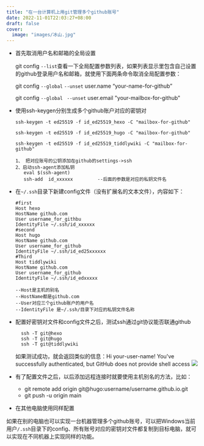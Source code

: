 ```yaml
---
title: "在一台计算机上用git管理多个github账号"
date: 2022-11-01T22:03:27+08:00
draft: false
cover: 
  image: "images/冰山.jpg"
---
```


* 首先取消用户名和邮箱的全局设置

  git config `--list`查看一下全局配置参数列表，如果列表显示里包含自己设置的github登录用户名和邮箱，就使用下面两条命令取消全局配置参数：

  git config `--global` `--unset` user.name “your-name-for-github”

  git config `--global ` `--unset` user.email  "your-mailbox-for-github"
  
* 使用ssh-keygen分别生成多个github账户对应的密钥对

  `ssh-keygen -t ed25519 -f id_ed25519_hexo -C "mailbox-for-github"`

  `ssh-keygen -t ed25519 -f id_ed25519_hugo -C "mailbox-for-github"`

  `ssh-keygen -t ed25519 -f id_ed25519_tiddlywiki -C "mailbox-for-github"`

  ~~~
  1、 把对应账号的公钥添加在github的settings->ssh
  2、启动ssh-agent添加私钥
     eval $(ssh-agent)
     ssh-add  id_xxxxxx         --后面的参数是对应的私钥文件名
  ~~~

* 在`~/.ssh`目录下新建config文件（没有扩展名的文本文件），内容如下：
  ~~~
  #first
  Host hexo
  HostName github.com
  User username_for_githbu
  IdentityFile ~/.ssh/id_xxxxxx
  #second
  Host hugo
  HostName github.com
  User username_for_github
  IdentityFile ~/.ssh/id_ed25xxxxxx
  #Third
  Host tiddlywiki
  HostName github.com
  User username_for_github
  IdentityFile ~/.ssh/id_edxxxxx
  
  --Host是主机的别名
  --HostName都是github.com
  --User对应三个github账户的用户名
  --IdentityFile 是~/.ssh/目录下对应的私钥文件名称
  ~~~

* 配置好密钥对文件和config文件之后，测试ssh通过git协议能否联通github

  ~~~
    ssh -T git@hexo
    ssh -T git@hugo
    ssh -T git@tiddlywiki  
  ~~~

  如果测试成功，就会返回类似的信息：Hi your-user-name! You've successfully authenticated, but GitHub does not provide shell access
 ![](/images/ssh-test.png)

* 有了配置文件之后，以后添加远程连接时就要使用主机别名的方法，比如：

  * git remote add origin git@hugo:username/username.github.io.git 
  * git push -u  origin main

*  在其他电脑使用同样配置

  如果在别的电脑也可以实现一台机器管理多个github账号，可以把Windows当前用户`/.ssh`目录下的config、所有账号对应的密钥对文件都复制到目标电脑，就可以实现在不同机器上实现同样的功能。
